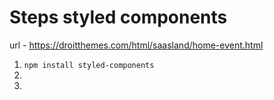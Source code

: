 # Steps styled components

url - https://droitthemes.com/html/saasland/home-event.html

1.  `npm install styled-components`
2.
3.
